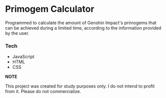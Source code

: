 # Primogem Calculator

<p> Programmed to calculate the amount of Genshin Impact's primogems that can be achieved during a limited time, according to the information provided by the user. </p>

### Tech

- JavaScript
- HTML
- CSS

**NOTE**

<p> This project was created for study purposes only. I do not intend to profit from it. Please do not commercialize. </p>
